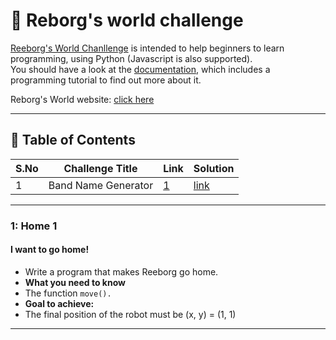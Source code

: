 # 🤖 Reborg's world challenge

[Reeborg's World Chanllenge](https://reeborg.ca/reeborg.html) is intended to help beginners to learn programming, using Python (Javascript is also supported).  
You should have a look at the [documentation](https://reeborg.ca/docs/en/), which includes a programming tutorial to find out more about it.  

Reborg's World website: [click here](https://reeborg.ca/index_en.html)

---

## 📅 Table of Contents

| S.No | Challenge Title         | Link                                   | Solution                               |
|------|-------------------------|----------------------------------------|----------------------------------------|
| 1    | Band Name Generator     | [1](#1-home-1)                         |[link](solutions/home1.py)              |

---

### 1: Home 1
  
#### I want to go home!  
- Write a program that makes Reeborg go home.  
- **What you need to know**  
- The function `move().`  
- **Goal to achieve:**  
- The final position of the robot must be (x, y) = (1, 1)

---

